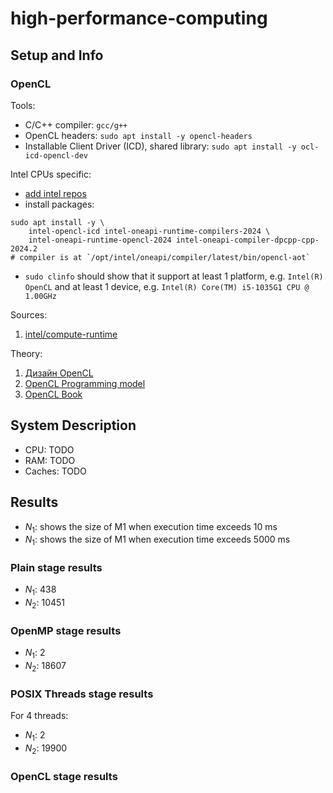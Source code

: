 # high-performance-computing

## Setup and Info

### OpenCL

Tools:

- C/C++ compiler: `gcc/g++`
- OpenCL headers: `sudo apt install -y opencl-headers`
- Installable Client Driver (ICD), shared library: `sudo apt install -y ocl-icd-opencl-dev`

Intel CPUs specific:

- [add intel repos](http://web.archive.org/web/20240901232236/https://www.intel.com/content/www/us/en/developer/tools/oneapi/base-toolkit-download.html)
- install packages:

```
sudo apt install -y \
    intel-opencl-icd intel-oneapi-runtime-compilers-2024 \
    intel-oneapi-runtime-opencl-2024 intel-oneapi-compiler-dpcpp-cpp-2024.2
# compiler is at `/opt/intel/oneapi/compiler/latest/bin/opencl-aot`
```

- `sudo clinfo` should show that it support at least 1 platform, e.g. `Intel(R) OpenCL` and at least 1 device, e.g. `Intel(R) Core(TM) i5-1035G1 CPU @ 1.00GHz`

Sources:

1. [intel/compute-runtime](https://github.com/intel/compute-runtime)

Theory:

1. [Дизайн OpenCL](http://opencl.ru/design)
2. [OpenCL Programming model](https://github.com/KhronosGroup/OpenCL-Guide/blob/main/chapters/opencl_programming_model.md)
3. [OpenCL Book](https://fixstars.github.io/opencl-book/opencl-book/basic-opencl/basic-program-flow.html)

## System Description

- CPU: TODO
- RAM: TODO
- Caches: TODO

## Results

- $N_1$: shows the size of M1 when execution time exceeds 10 ms
- $N_1$: shows the size of M1 when execution time exceeds 5000 ms

### Plain stage results

- $N_1$: 438
- $N_2$: 10451

### OpenMP stage results

- $N_1$: 2
- $N_2$: 18607

### POSIX Threads stage results

For 4 threads:

- $N_1$: 2
- $N_2$: 19900

### OpenCL stage results
